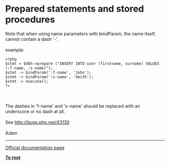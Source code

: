 # Prepared statements and stored procedures



Note that when using name parameters with bindParam, the name itself, cannot contain a dash &apos;-&apos;. <br><br>example:<br>

```
<?php
$stmt = $dbh->prepare ("INSERT INTO user (firstname, surname) VALUES (:f-name, :s-name)");
$stmt -> bindParam(':f-name', 'John');
$stmt -> bindParam(':s-name', 'Smith');
$stmt -> execute();
?>
```
<br><br>The dashes in &apos;f-name&apos; and &apos;s-name&apos; should be replaced with an underscore or no dash at all.<br><br>See http://bugs.php.net/43130<br><br>Adam  

---

[Official documentation page](https://www.php.net/manual/en/pdo.prepared-statements.php)

**[To root](/README.md)**